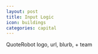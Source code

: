 ```yaml
---
layout: post
title: Input Logic
icon: buildings
categories: capital
---
```


QuoteRobot logo, url, blurb, + team